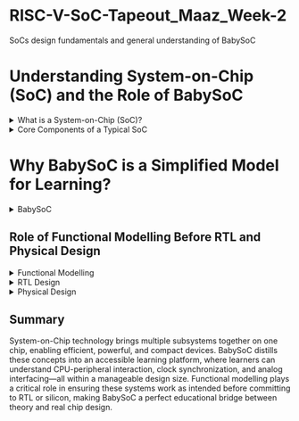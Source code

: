 # RISC-V-SoC-Tapeout_Maaz_Week-2
SoCs design fundamentals and general understanding of BabySoC
# Understanding System-on-Chip (SoC) and the Role of BabySoC

<details><summary> What is a System-on-Chip (SoC)?</summary>

A **System-on-Chip (SoC)** is essentially a complete computing system integrated onto a single silicon chip. Instead of using separate components like a CPU board, memory modules, and peripheral chips, SoCs bring everything together into one compact package. This approach is widely used in smartphones, wearables, IoT devices, and embedded systems, where power efficiency, compact size, and high performance are essential.

An SoC can be thought of as a miniature motherboard — but everything, from the processor to communication interfaces, lives on one integrated circuit.

</details>

<details><summary> Core Components of a Typical SoC</summary>

A standard SoC integrates multiple functional blocks that work together to execute applications efficiently:

### 1. CPU (Central Processing Unit)
The CPU is the brain of the chip. It runs instructions, handles computations, and manages control signals for the entire SoC. Modern SoCs often use RISC-V, ARM, or proprietary cores depending on application requirements.

### 2. Memory
- **Volatile Memory (RAM)**: Temporary storage for active data and instructions.  
- **Non-Volatile Memory (ROM/Flash)**: Holds firmware, bootloaders, or permanent data.  

This integration reduces latency between computation and storage compared to using external memory modules.

### 3. Peripherals & I/O Interfaces
Peripherals allow the SoC to communicate with the outside world—such as UART, SPI, I²C, USB, GPIO, or specialized accelerators. I/O ports connect to external sensors, displays, audio devices, or other chips.

### 4. Interconnect / Bus System
The interconnect is the communication backbone of the SoC. It connects CPU, memory, and peripherals through high-speed buses or network-on-chip (NoC) structures, ensuring synchronized data flow across all components.

Additional blocks like Graphics Processing Units (GPU), Digital Signal Processors (DSP), Power Management Units (PMU), and wireless interfaces (e.g., Wi-Fi, Bluetooth) may also be included depending on the SoC’s target use.

</details>

# Why BabySoC is a Simplified Model for Learning?
<details> <summary>BabySoC</summary>
  
**BabySoC (VSDBabySoC)** is a compact, educational RISC-V based SoC designed to simplify the learning curve of SoC design and verification. It integrates three core open-source components:

- **RVMYTH CPU** — A lightweight RISC-V core used for instruction execution and control.  
- **Phase-Locked Loop (PLL)** — Generates stable clock signals for synchronized operation.  
- **10-bit Digital-to-Analog Converter (DAC)** — Converts digital output to analog signals (e.g., for audio/video interfacing).

By focusing on essential building blocks rather than overwhelming complexity, BabySoC allows students and hobbyists to:

- Understand interactions between CPU, clocking, and peripherals.  
- Experiment with digital-to-analog interfacing in real designs.  
- Work with open-source IP cores in a fully documented environment.  
- Explore SoC design in the Sky130 technology node, bridging theory and practice.

This makes BabySoC ideal for first-time SoC designers who want to grasp core architectural principles before diving into industrial-scale designs.

</details>

## Role of Functional Modelling Before RTL and Physical Design

<details>
  <summary>Functional Modelling</summary>
  In a typical SoC design flow, functional modelling is the crucial first step, preceding RTL coding and physical implementation:

1. <h2>Functional Modelling</h2>  
   - Abstract, high-level description of SoC behavior (often using C/SystemC, or simple HDL behavioral models).  
   - Focuses on verifying what the system should do, not how it’s implemented.  
   - Allows early exploration of system architecture and component interactions without worrying about timing, area, or layout.
</details>
<details>
  <summary>RTL Design</summary>
2. <h2>RTL (Register-Transfer Level) Design</h2> 
   - Describes the actual hardware structure using Verilog or VHDL.  
   - Adds clocking, registers, and timing to the previously validated functional model.  
</details>
<details>
  <summary>Physical Design</summary>
3. <h2>Physical Design</h2>  
   - Translates RTL into actual silicon layouts (place and route).  
   - Deals with floorplanning, routing, clock tree synthesis, and timing closure.

For learners, starting with functional models provides a low-risk, high-feedback environment to experiment with architecture, debug data flow, and validate functionality early. BabySoC’s design encourages this approach by offering clear functional components, making the transition to RTL and then physical design more structured and understandable.

</details>

## Summary

System-on-Chip technology brings multiple subsystems together on one chip, enabling efficient, powerful, and compact devices. BabySoC distills these concepts into an accessible learning platform, where learners can understand CPU-peripheral interaction, clock synchronization, and analog interfacing—all within a manageable design size. Functional modelling plays a critical role in ensuring these systems work as intended before committing to RTL or silicon, making BabySoC a perfect educational bridge between theory and real chip design.
